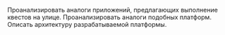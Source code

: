 ﻿Проанализировать аналоги приложений, предлагающих выполнение квестов на улице.
Проанализировать аналоги подобных платформ.
Описать архитектуру разрабатываемой платформы.
